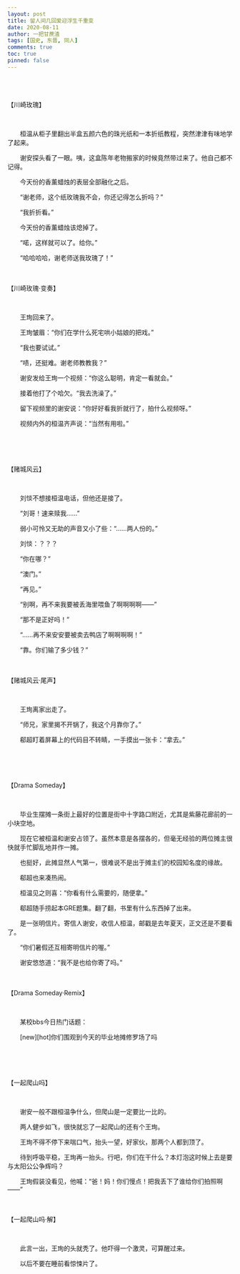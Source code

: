 ```yaml
---
layout: post
title: 留人间几回爱迎浮生千重变
date: 2020-08-11
author: 一把甘蔗渣
tags: [国史, 东晋, 同人]
comments: true
toc: true
pinned: false
---
```


<br/>　　

【川崎玫瑰】

<br/>

　　桓温从柜子里翻出半盒五颜六色的珠光纸和一本折纸教程，突然津津有味地学了起来。

　　谢安探头看了一眼。咦，这盒陈年老物搬家的时候竟然带过来了。他自己都不记得。

　　今天份的香薰蜡烛的表层全部融化之后。

　　“谢老师，这个纸玫瑰我不会，你还记得怎么折吗？”

　　“我折折看。”

　　今天份的香薰蜡烛该熄掉了。

　　“喏，这样就可以了。给你。”

　　“哈哈哈哈，谢老师送我玫瑰了！”

　　

【川崎玫瑰·变奏】

<br/>

　　王珣回来了。

　　王珣皱眉：“你们在学什么死宅哄小姑娘的把戏。”

　　“我也要试试。”

　　“啧，还挺难。谢老师教教我？”

　　谢安发给王珣一个视频：“你这么聪明，肯定一看就会。”

　　接着他打了个哈欠。“我去洗澡了。”

　　留下视频里的谢安说：“你好好看我折就行了，拍什么视频呀。”

　　视频内外的桓温齐声说：“当然有用啦。”

　　



　　

【赌城风云】

<br/>

　　刘惔不想接桓温电话，但他还是接了。

　　“刘哥！速来赎我……”

　　弱小可怜又无助的声音又小了些：“……两人份的。”

　　刘惔：？？？

　　“你在哪？”

　　“澳门。”

　　“再见。”

　　“别啊，再不来我要被丢海里喂鱼了啊啊啊啊——”

　　“那不是正好吗！”

　　“……再不来安安要被卖去鸭店了啊啊啊啊！”

　　“靠。你们输了多少钱？”

　　

【赌城风云·尾声】

<br/>

　　王珣离家出走了。

　　“师兄，家里揭不开锅了，我这个月靠你了。”

　　郗超盯着屏幕上的代码目不转睛，一手摸出一张卡：“拿去。”

　　

　　



【Drama Someday】

<br/>

　　毕业生摆摊一条街上最好的位置是街中十字路口附近，尤其是紫藤花廊前的一小块空地。

　　现在它被桓温和谢安占领了。虽然本意是各摆各的，但毫无经验的两位摊主很快就手忙脚乱地并作一摊。

　　也挺好，此摊显然人气第一，很难说不是出于摊主们的校园知名度的缘故。

　　郗超也来凑热闹。

　　桓温见之则喜：“你看有什么需要的，随便拿。”

　　郗超随手捞起本GRE题集。翻了翻，书里有什么东西掉了出来。

　　是一张明信片。寄信人谢安，收信人桓温，邮戳是去年夏天，正文还是不要看了。

　　“你们暑假还互相寄明信片的喔。”

　　谢安悠悠道：“我不是也给你寄了吗。”

　　

【Drama Someday·Remix】

<br/>

　　某校bbs今日热门话题：

　　\[new\]\[hot\]你们围观到今天的毕业地摊修罗场了吗



　　

　　

【一起爬山吗】

<br/>

　　谢安一般不跟桓温争什么，但爬山是一定要比一比的。

　　两人健步如飞，很快就忘了一起爬山的还有个王珣。

　　王珣不得不停下来喘口气，抬头一望，好家伙，那两个人都到顶了。

　　待到呼吸平稳，王珣再一抬头。行吧，你们在干什么？本灯泡这时候上去是要与太阳公公争辉吗？

　　王珣假装没看见，他喊：“爸！妈！你们慢点！把我丢下了谁给你们拍照啊——”

　　

【一起爬山吗·解】

<br/>

　　此言一出，王珣的头就秃了。他吓得一个激灵，可算醒过来。

　　以后不要在睡前看惊悚片了。





<br/>

<br/>
